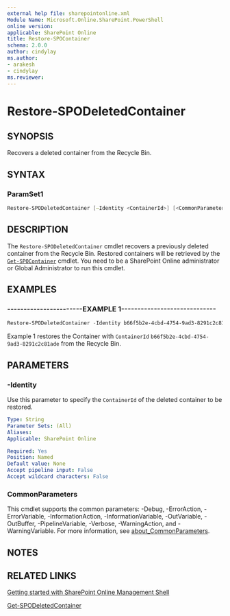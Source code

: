 ```yaml
---
external help file: sharepointonline.xml
Module Name: Microsoft.Online.SharePoint.PowerShell
online version: 
applicable: SharePoint Online
title: Restore-SPOContainer
schema: 2.0.0
author: cindylay
ms.author: 
- arakesh
- cindylay
ms.reviewer:
---
```


# Restore-SPODeletedContainer​

## SYNOPSIS

Recovers a deleted container from the Recycle Bin. 

## SYNTAX


### ParamSet1

```powershell
Restore-SPODeletedContainer [–Identity <ContainerId>​] [<CommonParameters>]
```


## DESCRIPTION

The `Restore-SPODeletedContainer` cmdlet recovers a previously deleted container from the Recycle Bin. Restored containers will be retrieved by the [`Get-SPOContainer`](./Get-SPOContainer.md) cmdlet. You need to be a SharePoint Online administrator or Global Administrator to run this cmdlet.



## EXAMPLES

### -----------------------EXAMPLE 1-----------------------------

```powershell
Restore-SPODeletedContainer -Identity b66f5b2e-4cbd-4754-9ad3-8291c2c81ade
```
Example 1 restores the Container with `ContainerId` `b66f5b2e-4cbd-4754-9ad3-8291c2c81ade` from the Recycle Bin.


## PARAMETERS



### -Identity

Use this parameter to specify the `ContainerId` of the deleted container to be restored.
 
```yaml
Type: String
Parameter Sets: (All)
Aliases:
Applicable: SharePoint Online

Required: Yes
Position: Named
Default value: None
Accept pipeline input: False
Accept wildcard characters: False
```



### CommonParameters

This cmdlet supports the common parameters: -Debug, -ErrorAction, -ErrorVariable, -InformationAction, -InformationVariable, -OutVariable, -OutBuffer, -PipelineVariable, -Verbose, -WarningAction, and -WarningVariable. For more information, see [about_CommonParameters](https://go.microsoft.com/fwlink/?LinkID=113216).


## NOTES

## RELATED LINKS

[Getting started with SharePoint Online Management Shell](https://learn.microsoft.com/powershell/sharepoint/sharepoint-online/connect-sharepoint-online?view=sharepoint-ps)

[Get-SPODeletedContainer](./Get-SPODeletedContainer.md)
